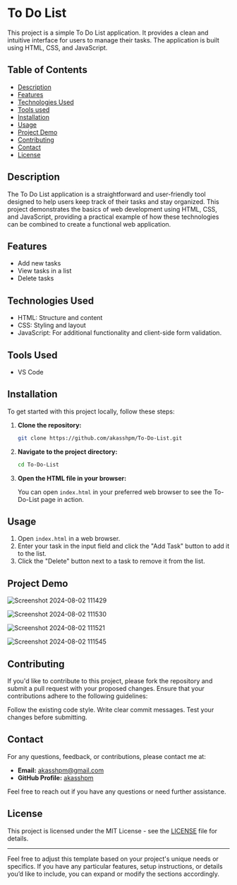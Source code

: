 # To Do List

This project is a simple To Do List application. It provides a clean and intuitive interface for users to manage their tasks. The application is built using HTML, CSS, and JavaScript.

## Table of Contents

- [Description](#description)
- [Features](#features)
- [Technologies Used](#technologies-used)
- [Tools used](#tools-used)
- [Installation](#installation)
- [Usage](#usage)
- [Project Demo](#project-demo)
- [Contributing](#contributing)
- [Contact](#contact)
- [License](#license)

## Description 

The To Do List application is a straightforward and user-friendly tool designed to help users keep track of their tasks and stay organized. This project demonstrates the basics of web development using HTML, CSS, and JavaScript, providing a practical example of how these technologies can be combined to create a functional web application.

## Features

- Add new tasks
- View tasks in a list
- Delete tasks


## Technologies Used

- HTML: Structure and content
- CSS: Styling and layout
- JavaScript: For additional functionality and client-side form validation.

## Tools Used

- VS Code 

## Installation

To get started with this project locally, follow these steps:

1. **Clone the repository:**

   ```bash
   git clone https://github.com/akasshpm/To-Do-List.git
   ```

2. **Navigate to the project directory:**

   ```bash
   cd To-Do-List
   ```

3. **Open the HTML file in your browser:**

   You can open `index.html` in your preferred web browser to see the To-Do-List page in action.

## Usage

1. Open `index.html` in a web browser.
2. Enter your task in the input field and click the "Add Task" button to add it to the list.
4. Click the "Delete" button next to a task to remove it from the list.

## Project Demo

![Screenshot 2024-08-02 111429](https://github.com/user-attachments/assets/894088b5-e29a-497d-89ff-80100b68cb53)

![Screenshot 2024-08-02 111530](https://github.com/user-attachments/assets/e6059ffd-9a78-45b7-ab90-e0fdfcb6862d)

![Screenshot 2024-08-02 111521](https://github.com/user-attachments/assets/618440b6-9d01-4a85-92ca-5d2d4748f0f6)

![Screenshot 2024-08-02 111545](https://github.com/user-attachments/assets/74d3e6b6-96e5-4c42-823f-ebaed9ff6d06)

## Contributing

If you'd like to contribute to this project, please fork the repository and submit a pull request with your proposed changes. Ensure that your contributions adhere to the following guidelines:

Follow the existing code style.
Write clear commit messages.
Test your changes before submitting.

## Contact

For any questions, feedback, or contributions, please contact me at:

- **Email:** akasshpm@gmail.com
- **GitHub Profile:** [akasshpm](https://github.com/akasshpm)

Feel free to reach out if you have any questions or need further assistance.

## License

This project is licensed under the MIT License - see the [LICENSE](LICENSE) file for details.

---

Feel free to adjust this template based on your project's unique needs or specifics. If you have any particular features, setup instructions, or details you’d like to include, you can expand or modify the sections accordingly.

